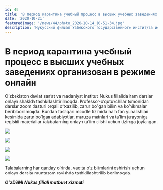 ```yaml
---
id: 44
title: 'В период карантина учебный процесс в высших учебных заведениях организован в режиме онлайн'
date: '2020-10-21'
featuredImage: '/news/44/photo_2020-10-14_10-51-34.jpg'
description: 'Нукусский филиал Узбекского государственного института искусств и культуры также организует онлайн-занятия.'
---
```


# В период карантина учебный процесс в высших учебных заведениях организован в режиме онлайн

Oʼzbekiston davlat sanʼat va madaniyat instituti Nukus filialida ham darslar onlayn shaklda tashkillashtirilmoqda. Professor-oʼqutuvchilar tomonidan darslar zoom dasturi orqali oʼtkazilib, zarur boʼlgan bilim va koʼnikmalar berib borilmoqda. Bundan tashqari moodle tizimida ham fan yunalishlari kesimida zarur boʼlgan adabiyotlar, maruza matnlari va taʼlim jarayoniga tegishli materiallar talabalarning onlayn taʼlim olishi uchun tizimga joylangan.

![](/news/44/photo_2020-10-13_10-55-11.jpg)

![](/news/44/photo_2020-10-14_10-50-51.jpg)

![](/news/44/photo_2020-10-14_15-46-42.jpg)

![](/news/44/photo_2020-10-14_11-16-20.jpg)

Talabalarning har qanday oʼrinda, vaqtta oʼz bilimlarini oshirishi uchun onlayn darslar muntazam ravishda tashkillashtirilib borilmoqda.

**_OʼzDSMI Nukus filiali matbuot xizmati_**
